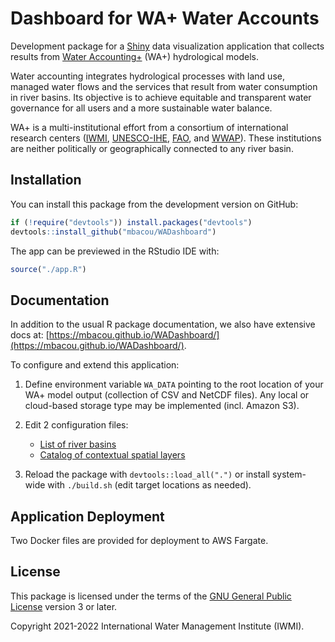 # Dashboard for WA+ Water Accounts

Development package for a [Shiny](https://shiny.rstudio.com/) data visualization
application that collects results from [Water
Accounting+](https://www.wateraccounting.org/) (WA+) hydrological models.

Water accounting integrates hydrological processes with land use, managed water flows
and the services that result from water consumption in river basins. Its objective is
to achieve equitable and transparent water governance for all users and a
more sustainable water balance.

WA+ is a multi-institutional effort from a consortium of international research
centers ([IWMI](https://www.iwmi.cgiar.org/), [UNESCO-IHE](https://www.un-ihe.org/),
[FAO](https://www.fao.org/land-water/water/en/), and
[WWAP](https://en.unesco.org/wwap)). These institutions are neither politically or
geographically connected to any river basin.

## Installation

You can install this package from the development version on GitHub:

```r
if (!require("devtools")) install.packages("devtools")
devtools::install_github("mbacou/WADashboard")
```

The app can be previewed in the RStudio IDE with:

```r
source("./app.R")
```

## Documentation

In addition to the usual R package documentation, we also have extensive docs at:
[https://mbacou.github.io/WADashboard/](https://mbacou.github.io/WADashboard/).

To configure and extend this application:

1. Define environment variable `WA_DATA` pointing to the root location of your WA+
model output (collection of CSV and NetCDF files). Any local or cloud-based
storage type may be implemented (incl. Amazon S3).

2. Edit 2 configuration files:  
    - [List of river basins](https://github.com/mbacou/WADashboard/blob/main/data-raw/json/ISO3.json)
    - [Catalog of contextual spatial layers](https://github.com/mbacou/WADashboard/blob/main/data-raw/json/LAYERS.json)  
    
3. Reload the package with `devtools::load_all(".")` or install system-wide with
`./build.sh` (edit target locations as needed).


## Application Deployment

Two Docker files are provided for deployment to AWS Fargate.


## License

This package is licensed under the terms of the [GNU General Public
License](https://www.gnu.org/licenses/gpl-3.0.html) version 3 or later.

Copyright 2021-2022 International Water Management Institute (IWMI).
